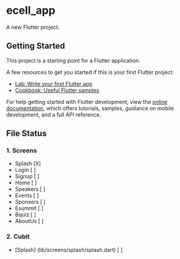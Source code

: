 # ecell_app

A new Flutter project.

## Getting Started

This project is a starting point for a Flutter application.

A few resources to get you started if this is your first Flutter project:

- [Lab: Write your first Flutter app](https://docs.flutter.dev/get-started/codelab)
- [Cookbook: Useful Flutter samples](https://docs.flutter.dev/cookbook)

For help getting started with Flutter development, view the
[online documentation](https://docs.flutter.dev/), which offers tutorials,
samples, guidance on mobile development, and a full API reference.


## File Status
### 1. Screens
  *  Splash [X] 
  *  Login [ ]   
  *  Signup [ ] 
  *  Home [ ]
  *  Speakers [ ]
  *  Events [ ]
  *  Sponsers [ ]
  *  Esummit [ ]
  *  Bquiz [ ]
  *  AboutUs [ ] 

### 2. Cubit
  * [Splash] (lib/screens/splash/splash.dart) [ ]
  
